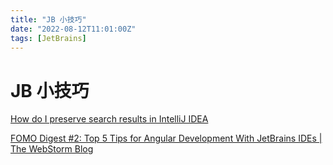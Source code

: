 ```yaml
---
title: "JB 小技巧"
date: "2022-08-12T11:01:00Z"
tags: [JetBrains]
---
```


# JB 小技巧

[How do I preserve search results in IntelliJ IDEA](https://stackoverflow.com/questions/50563010/how-do-i-preserve-search-results-in-intellij-idea)

[FOMO Digest #2: Top 5 Tips for Angular Development With JetBrains IDEs | The WebStorm Blog](https://blog.jetbrains.com/webstorm/2022/08/fomo-digest-2/)